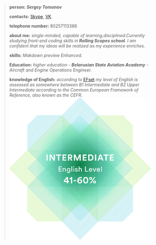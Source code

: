 >**person:** **_Sergey Tomonov_**
>
> **contacts:** [Skype](https://join.skype.com/invite/ht5RYLeIdtbi), [VK](https://vk.com/fisher_airsoft).
> 
>**telephone number:** 80257113386
>
>**about me:** _single-minded, capable of learning,disciplined.Currently studying front-end coding skills in **Rolling Scopes school**. 
>I am confident that my ideas will be realized as my experience enriches._
>
>**skills:** _Makdown preview Enhanced._
>
>**Education:** _higher education - **Belarusian State Aviation Academy** - Aircraft and Engine Operations Engineer._
>
>**knowledge of English:** _according to_ [EFset](https://www.efset.org/ru/) _my level of English is assessed as somewhere between B1 Intermediate and B2 Upper Intermediate according to the Common European Framework of Reference, also known as the CEFR._ ![EFset certificate](logo1.png) 

